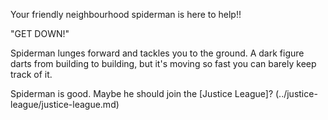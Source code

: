 Your friendly neighbourhood spiderman is here to help!!

"GET DOWN!"

Spiderman lunges forward and tackles you to the ground.
A dark figure darts from building to building, but it's moving so fast you
can barely keep track of it.

Spiderman is good. Maybe he should join the [Justice League]? (../justice-league/justice-league.md)
